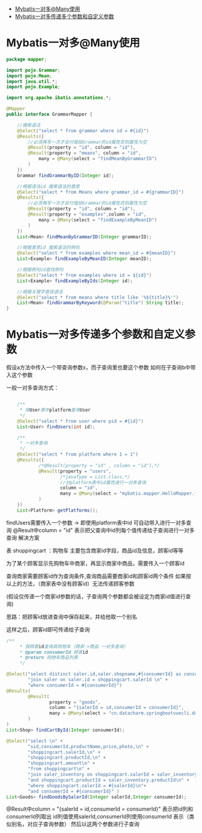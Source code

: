- [Mybatis一对多@Many使用](#mybatis一对多many使用)
- [Mybatis一对多传递多个参数和自定义参数](#mybatis一对多传递多个参数和自定义参数)



# Mybatis一对多@Many使用

```java
package mapper;

import pojo.Grammar;
import pojo.Mean;
import java.util.*;
import pojo.Example;

import org.apache.ibatis.annotations.*;

@Mapper
public interface GrammarMapper {

    //搜索语法
    @Select("select * from grammar where id = #{id}")
    @Results({
        //必须再写一次才会付值给Grammar的id属性否则属性为空
        @Result(property = "id", column = "id"),
        @Result(property = "means", column = "id",
            many = @Many(select = "findMeanByGrammarID")
        )
    })
    Grammar findGrammarByID(Integer id);

    //根据语法id 搜索语法的意思
    @Select("select * from Means where grammar_id = #{grammarID}")
    @Results({
        //必须再写一次才会付值给Grammar的id属性否则属性为空
        @Result(property = "id", column = "id"),
        @Result(property = "examples",column = "id",
            many = @Many(select = "findExampleByMeanID")
        )
    })
    List<Mean> findMeanByGrammarID(Integer grammarID);

    //根据意思id 搜索语法的例句
    @Select("select * from examples where mean_id = #{meanID}")
    List<Example> findExampleByMeanID(Integer meanID);

    //根据例句id查找例句
    @Select("select * from examples where id = ${id}")
    List<Example> findExampleByIds(Integer id);

    //根据关键字查找语法
    @Select("select * from means where title like '%${title}%'")
    List<Mean> findGrammarByKeyword(@Param("title") String title);
}
```



# Mybatis一对多传递多个参数和自定义参数

假设a方法中传入一个带查询参数x，而子查询里也要这个参数
如何在子查询b中带入这个参数

一般一对多查询方式：
```java

    /**
     * 按User表中platform查询User
     */
    @Select("select * from user where pid = #{id}")
    List<User> findUsers(int id);

    /**
     * 一对多查询
     */
    @Select("select * from platform where 1 = 1")
    @Results({
            /*@Result(property = "id" , column = "id"),*/
            @Result(property = "users",
                    /*javaType = List.class,*/
                    //对platform表中id属性进行一对多查询
                    column = "id",
                    many = @Many(select = "mybatis.mapper.HelloMapper.findUsers")
            )
    })
    List<Platform> getPlatforms();
```

findUsers需要传入一个参数 -> 即使用platform表中id 可自动带入进行一对多查询
@Result中column = "id"
表示把父查询中id列每个值传递给子查询进行一对多查询
解决方案

表 shoppingcart ：购物车 主要包含商家id字段，商品id及信息，顾客id等等

为了某个顾客显示先购物车中商家，再显示商家中商品，需要传入一个顾客id

查询商家需要顾客id作为查询条件,查询商品需要商家id和顾客id两个条件
如果按以上的方法，（商家表中没有顾客id）无法传递顾客参数

(假设仅传递一个商家id参数的话，子查询两个参数都会被设定为商家id值进行查询)

思路：把顾客id放进查询中保存起来，并给他取一个别名

这样之后，顾客id即可传递给子查询

```java
/**
     * 按顾客id查询其购物车（商家->商品 一对多查询）
     * @param consumerId 顾客id
     * @return 购物车商品列表
     */

@Select("select distinct saler.id,saler.shopname,#{consumerId} as consumerId from shoppingcart \n" +
        "join saler on saler.id = shoppingcart.salerId \n" +
        "where consumerId = #{consumerId}")
@Results(
        @Result(
                property = "goods",
                column = "{salerId = id,consumerId = consumerId}",
                many = @Many(select = "cn.datacharm.springbootvuecli.dao.CartMapper.findGoodsBySalerId")
        )
)
List<Shop> findCartById(Integer consumerId);

@Select("select \n" +
        "sid,consumerId,productName,price,photo,\n" +
        "shoppingcart.salerId,\n" +
        "shoppingcart.productId,\n" +
        "shoppingcart.amount\n" +
        "from shoppingcart\n" +
        "join saler_inventory on shoppingcart.salerId = saler_inventory.salerId\n" +
        "and shoppingcart.productId = saler_inventory.productId\n" +
        "where shoppingcart.salerId = #{salerId}\n"+
        "and consumerId = #{consumerId}" )
List<Goods> findGoodsBySalerId(Integer salerId,Integer consumerId);
```
@Result中column = "{salerId = id,consumerId = consumerId}"
表示把id列和consumerId列取出
id列值使用salerId,consumerId列使用consumerId 表示（类似别名，对应子查询参数）
然后以这两个参数进行子查询